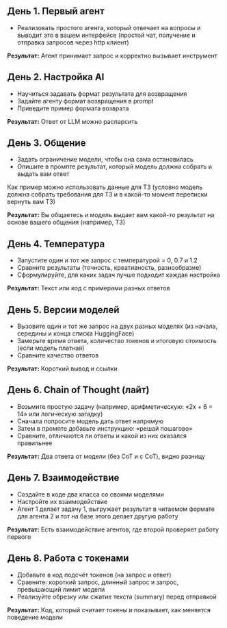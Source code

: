 ## День 1. Первый агент

- Реализовать простого агента, который отвечает на вопросы и выводит это в вашем интерфейсе (простой чат, получение и отправка запросов через http клиент)

**Результат:** Агент принимает запрос и корректно вызывает инструмент

## День 2. Настройка AI

- Научиться задавать формат результата для возвращения
- Задайте агенту формат возвращения в prompt
- Приведите пример формата возврата

**Результат:** Ответ от LLM можно распарсить

## День 3. Общение

- Задать ограничение модели, чтобы она сама остановилась
- Опишите в промпте результат, который модель должна собрать и выдать вам ответ

Как пример можно использовать данные для ТЗ (условно модель должна собрать требования для ТЗ и в какой-то момент переписки вернуть вам ТЗ)

**Результат:** Вы общаетесь и модель выдает вам какой-то результат на основе вашего общения (например, ТЗ)

## День 4. Температура

- Запустите один и тот же запрос с температурой = 0, 0.7 и 1.2
- Сравните результаты (точность, креативность, разнообразие)
- Сформулируйте, для каких задач лучше подходит каждая настройка

**Результат:** Текст или код с примерами разных ответов

## День 5. Версии моделей

- Вызовите один и тот же запрос на двух разных моделях (из начала, середины и конца списка HuggingFace)
- Замерьте время ответа, количество токенов и итоговую стоимость (если модель платная)
- Сравните качество ответов

**Результат:** Короткий вывод и ссылки

## День 6. Chain of Thought (лайт)

- Возьмите простую задачу (например, арифметическую: «2x + 6 = 14» или логическую загадку)
- Сначала попросите модель дать ответ напрямую
- Затем в промпте добавьте инструкцию: «решай пошагово»
- Сравните, отличаются ли ответы и какой из них оказался правильнее

**Результат:** Два ответа от модели (без CoT и с CoT), видно разницу

## День 7. Взаимодействие

- Создайте в коде два класса со своими моделями
- Настройте их взаимодействие
- Агент 1 делает задачу 1, выгружает результат в читаемом формате для агента 2 и тот на базе этого делает другую работу

**Результат:** Есть взаимодействие агентов, где второй проверяет работу первого

## День 8. Работа с токенами

- Добавьте в код подсчёт токенов (на запрос и ответ)
- Сравните: короткий запрос, длинный запрос и запрос, превышающий лимит модели
- Реализуйте обрезку или сжатие текста (summary) перед отправкой

**Результат:** Код, который считает токены и показывает, как меняется поведение модели
